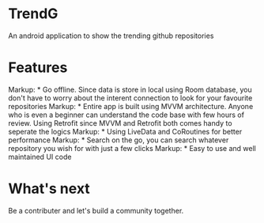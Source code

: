 # TrendG
An android application to show the trending github repositories

# Features
Markup: * Go offline. Since data is store in local using Room database, you don't have to worry about the interent connection to look for your favourite repositories
Markup: * Entire app is built using MVVM architecture. Anyone who is even a beginner can understand the code base with few hours of review. Using Retrofit since MVVM and Retrofit both comes handy to seperate the logics
Markup: * Using LiveData and CoRoutines for better performance
Markup: * Search on the go, you can search whatever repository you wish for with just a few clicks
Markup: * Easy to use and well maintained UI code

# What's next
Be a contributer and let's build a community together.
